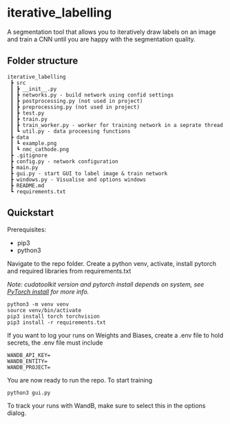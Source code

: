 # iterative_labelling

A segmentation tool that allows you to iteratively draw labels on an image and train a CNN until you are happy with the segmentation quality.

## Folder structure

```
iterative_labelling
 ┣ src
 ┃ ┣ __init__.py
 ┃ ┣ networks.py - build network using confid settings
 ┃ ┣ postprocessing.py (not used in project)
 ┃ ┣ preprocessing.py (not used in project)
 ┃ ┣ test.py
 ┃ ┣ train.py
 ┃ ┣ train_worker.py - worker for training network in a seprate thread
 ┃ ┗ util.py - data proceesing functions
 ┣ data
 ┃ ┗ example.png
 ┃ ┗ nmc_cathode.png
 ┣ .gitignore
 ┣ config.py - network configuration
 ┣ main.py
 ┣ gui.py - start GUI to label image & train network
 ┣ windows.py - Visualise and options windows
 ┣ README.md
 ┗ requirements.txt
```

## Quickstart

Prerequisites:

- pip3
- python3

Navigate to the repo folder. Create a python venv, activate, install pytorch and required libraries from requirements.txt

_Note: cudatoolkit version and pytorch install depends on system, see [PyTorch install](https://pytorch.org/get-started/locally/) for more info._

```
python3 -m venv venv
source venv/bin/activate
pip3 install torch torchvision
pip3 install -r requirements.txt
```

If you want to log your runs on Weights and Biases, create a .env file to hold secrets, the .env file must include

```
WANDB_API_KEY=
WANDB_ENTITY=
WANDB_PROJECT=
```

You are now ready to run the repo. To start training

```
python3 gui.py
```

To track your runs with WandB, make sure to select this in the options dialog.

